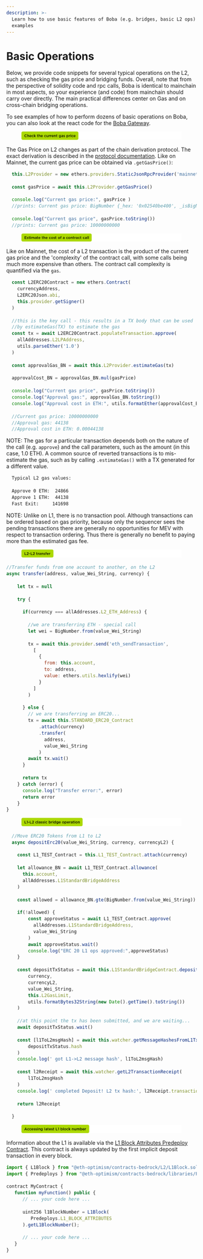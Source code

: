 ```yaml
---
description: >-
  Learn how to use basic features of Boba (e.g. bridges, basic L2 ops) through
  examples
---
```


# Basic Operations

Below, we provide code snippets for several typical operations on the L2, such as checking the gas price and bridging funds. Overall, note that from the perspective of solidity code and rpc calls, Boba is identical to mainchain in most aspects, so your experience (and code) from mainchain should carry over directly. The main practical differences center on Gas and on cross-chain bridging operations.

To see examples of how to perform dozens of basic operations on Boba, you can also look at the react code for the [Boba Gateway](https://github.com/bobanetwork/gateway/blob/main/src/services/networkService.ts).

<figure><img src="../../../assets/check the current gas price.png" alt=""><figcaption></figcaption></figure>

The Gas Price on L2 changes as part of the chain derivation protocol. The exact derivation is described in the [protocol documentation](https://github.com/ethereum-optimism/specs/blob/298e745a7aa2e0aa78b6f18eb88bf1c484c00c4a/specs/protocol/predeploys.md#gaspriceoracle). Like on Mainnet, the current gas price can be obtained via `.getGasPrice()`:

```javascript
  this.L2Provider = new ethers.providers.StaticJsonRpcProvider('mainnet.boba.network')

  const gasPrice = await this.L2Provider.getGasPrice()

  console.log("Current gas price:", gasPrice )
  //prints: Current gas price: BigNumber {_hex: '0x02540be400', _isBigNumber: true}

  console.log("Current gas price", gasPrice.toString())
  //prints: Current gas price: 10000000000
```

<figure><img src="../../../assets/estimate the cost of a contract call.png" alt=""><figcaption></figcaption></figure>

Like on Mainnet, the cost of a L2 transaction is the product of the current gas price and the 'complexity' of the contract call, with some calls being much more expensive than others. The contract call complexity is quantified via the `gas`.

```javascript
  const L2ERC20Contract = new ethers.Contract(
    currencyAddress,
    L2ERC20Json.abi,
    this.provider.getSigner()
  )

  //this is the key call - this results in a TX body that can be used
  //by estimateGas(TX) to estimate the gas
  const tx = await L2ERC20Contract.populateTransaction.approve(
    allAddresses.L2LPAddress,
    utils.parseEther('1.0')
  )

  const approvalGas_BN = await this.L2Provider.estimateGas(tx)

  approvalCost_BN = approvalGas_BN.mul(gasPrice)

  console.log("Current gas price", gasPrice.toString())
  console.log("Approval gas:", approvalGas_BN.toString())
  console.log("Approval cost in ETH:", utils.formatEther(approvalCost_BN))

  //Current gas price: 10000000000
  //Approval gas: 44138
  //Approval cost in ETH: 0.00044138
```

NOTE: The gas for a particular transaction depends both on the nature of the call (e.g. `approve`) and the call parameters, such as the amount (in this case, 1.0 ETH). A common source of reverted transactions is to mis-estimate the gas, such as by calling `.estimateGas()` with a TX generated for a different value.

```bash
  Typical L2 gas values:

  Approve 0 ETH:  24866
  Approve 1 ETH:  44138
  Fast Exit:     141698
```

NOTE: Unlike on L1, there is no transaction pool.  Although transactions can be ordered based on gas priority, because only the sequencer sees the pending transactions there are generally no opportunities for MEV with respect to transaction ordering.  Thus there is generally no benefit to paying more than the estimated gas fee.

<figure><img src="../../../assets/l2-l2 transfer.png" alt=""><figcaption></figcaption></figure>

```javascript
//Transfer funds from one account to another, on the L2
async transfer(address, value_Wei_String, currency) {

	let tx = null

	try {

	  if(currency === allAddresses.L2_ETH_Address) {

	    //we are transferring ETH - special call
	    let wei = BigNumber.from(value_Wei_String)

	    tx = await this.provider.send('eth_sendTransaction',
	      [
	        {
	          from: this.account,
	          to: address,
	          value: ethers.utils.hexlify(wei)
	        }
	      ]
	    )

	  } else {
	    // we are transferring an ERC20...
	    tx = await this.STANDARD_ERC20_Contract
	    	.attach(currency)
	    	.transfer(
		      address,
		      value_Wei_String
		    )
	    await tx.wait()
	  }

	  return tx
	} catch (error) {
	  console.log("Transfer error:", error)
	  return error
	}
}
```

<figure><img src="../../../assets/l1-l2 classic bridge operation.png" alt=""><figcaption></figcaption></figure>

```javascript
  //Move ERC20 Tokens from L1 to L2
  async depositErc20(value_Wei_String, currency, currencyL2) {

    const L1_TEST_Contract = this.L1_TEST_Contract.attach(currency)

    let allowance_BN = await L1_TEST_Contract.allowance(
      this.account,
      allAddresses.L1StandardBridgeAddress
    )

	const allowed = allowance_BN.gte(BigNumber.from(value_Wei_String))

	if(!allowed) {
		const approveStatus = await L1_TEST_Contract.approve(
		  allAddresses.L1StandardBridgeAddress,
		  value_Wei_String
		)
		await approveStatus.wait()
		console.log("ERC 20 L1 ops approved:",approveStatus)
	}

	const depositTxStatus = await this.L1StandardBridgeContract.depositERC20(
		currency,
		currencyL2,
		value_Wei_String,
		this.L2GasLimit,
		utils.formatBytes32String(new Date().getTime().toString())
	)

	//at this point the tx has been submitted, and we are waiting...
	await depositTxStatus.wait()

	const [l1ToL2msgHash] = await this.watcher.getMessageHashesFromL1Tx(
		depositTxStatus.hash
	)
	console.log(' got L1->L2 message hash', l1ToL2msgHash)

	const l2Receipt = await this.watcher.getL2TransactionReceipt(
		l1ToL2msgHash
	)
	console.log(' completed Deposit! L2 tx hash:', l2Receipt.transactionHash)

	return l2Receipt

  }
```

<figure><img src="../../../assets/accessing latest L1 block number.png" alt=""><figcaption></figcaption></figure>

Information about the L1 is available via the [L1 Block Attributes Predeploy
Contract](https://github.com/ethereum-optimism/specs/blob/298e745a7aa2e0aa78b6f18eb88bf1c484c00c4a/specs/protocol/deposits.md#l1-attributes-predeployed-contract).  This contract is always updated by the first implicit deposit transaction in every block.

```javascript
import { L1Block } from "@eth-optimism/contracts-bedrock/L2/L1Block.sol";
import { Predeploys } from "@eth-optimism/contracts-bedrock/libraries/Predeploys.sol";

contract MyContract {
   function myFunction() public {
      // ... your code here ...

      uint256 l1BlockNumber = L1Block(
         Predeploys.L1_BLOCK_ATTRIBUTES
      ).getL1BlockNumber();

      // ... your code here ...
   }
}
```
